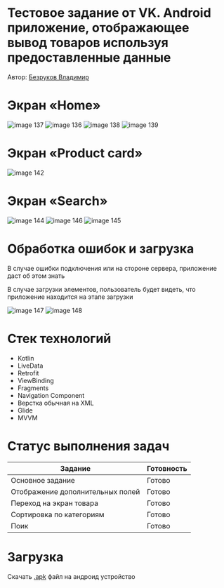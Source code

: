 
# Тестовое задание от VK. Android приложение, отображающее вывод товаров используя предоставленные данные  

Автор: [Безруков Владимир](https://drive.google.com/file/d/1A99tjowbGJ3MW2limVrFLC3IuJALrQjB/view)



# Экран «Home»
![image 137](https://github.com/produman66/VKApp/assets/115027939/82f95c54-2a15-4563-9e8c-be079efb5249)
![image 136](https://github.com/produman66/VKApp/assets/115027939/5e48e2a4-7ea3-4ab5-962e-5d3b8ccf4890)
![image 138](https://github.com/produman66/VKApp/assets/115027939/ae1c6249-a6b6-4594-89e0-cc4f621d03ea)
![image 139](https://github.com/produman66/VKApp/assets/115027939/e78b906d-60f7-48b9-a703-07603f19dbd0)

# Экран «Product card»

![image 142](https://github.com/produman66/VKApp/assets/115027939/203a3ba6-6073-4b53-9198-874fa9b0e0dd)

# Экран «Search»

![image 144](https://github.com/produman66/VKApp/assets/115027939/15504ac6-0d8a-427f-84e2-ed7a1d7e3601)
![image 146](https://github.com/produman66/VKApp/assets/115027939/2ae9d4e4-a49e-4cb2-8d55-402602a723d0)
![image 145](https://github.com/produman66/VKApp/assets/115027939/10e0ed51-45b7-487d-84e4-33684c051682)

# Обработка ошибок и загрузка
В случае ошибки подключения или на стороне сервера, приложение даст об этом знать 

В случае загрузки элементов, пользователь будет видеть, что приложение находится на этапе загрузки

![image 147](https://github.com/produman66/VKApp/assets/115027939/f062f1de-b581-4c4c-a332-cd006b6adedd)
![image 148](https://github.com/produman66/VKApp/assets/115027939/556b6767-3aa7-4ff1-90f1-6651e010e69b)


# Стек технологий
- Kotlin
- LiveData
- Retrofit
- ViewBinding
- Fragments
- Navigation Component
- Верстка обычная на XML
- Glide
- MVVM

# Статус выполнения задач

| Задание                          | Готовность    |
| -------------------------------- | ------------- |
| Основное задание                 | Готово        |
| Отображение дополнительных полей | Готово        |
| Переход на экран товара          | Готово        |
| Сортировка по категориям         | Готово        |
| Поик                             | Готово        |

# Загрузка

Скачать [.apk](https://github.com/produman66/VKApp/releases/tag/FirstRelease) файл на андроид устройство




